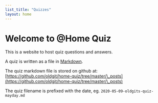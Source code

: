 ```yaml
---
list_title: "Quizzes" 
layout: home
---
```


# Welcome to @Home Quiz

This is a website to host quiz questions and answers.

A quiz is written as a file in [Markdown](https://guides.github.com/features/mastering-markdown/).

The quiz markdown file is stored on github at: [https://github.com/oldgit/home-quiz/tree/master/\_posts](https://github.com/oldgit/home-quiz/tree/master/\_posts)
 
The quiz filename is prefixed with the date, eg. `2020-05-09-oldgits-quiz-mayday.md`

